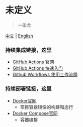 # 未定义

> 一条龙

[中文](./undefined-dragon.md) | [English](./undefined-dragon-en.md)


### 持续集成链接，这里
  - [GitHub Actions 官网](https://docs.github.com/cn/actions)
  - [GitHub Actions 快速入门](https://docs.github.com/cn/actions/quickstart)
  - [Github Workflows 使用工作流程](https://docs.github.com/cn/actions/using-workflows)

### 持续部署链接，这里

  - [Docker官网](https://www.docker.com/)
    - 项目容器镜像的构建和运行
  - [Docker Compose官网](https://docs.docker.com/compose/)
    - 容器编排

